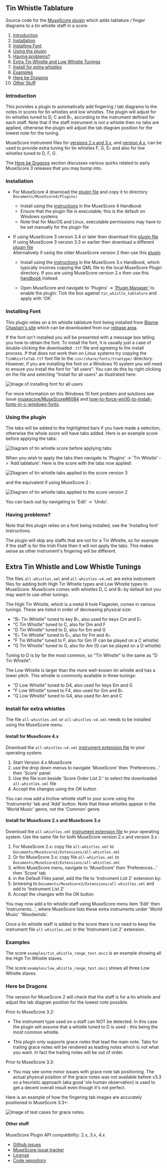## Tin Whistle Tablature

Source code for the [MuseScore plugin][site] which adds tablature / finger diagrams
to a tin whistle staff in a score.

1. [Introduction](#introduction)
2. [Installation](#installation)
3. [Installing Font](#installing-font)
4. [Using the plugin](#using-the-plugin)
5. [Having problems?](#having-problems)
6. [Extra Tin Whistle and Low Whistle Tunings](#extra-tin-whistle-and-low-whistle-tunings)
7. [Install for extra whistles](#install-for-extra-whistles)
8. [Examples](#examples)
9. [Here be Dragons](#here-be-dragons)
10. [Other Stuff](#other-stuff)

### Introduction

This provides a plugin to automatically add fingering / tab diagrams to the notes in scores
for tin whistles and low whistles.
The plugin will adjust for tin whistles tuned to D, C and B♭, according to the instrument defined for each staff.
Note that if the staff instrument is not a whistle then no tabs are applied,
otherwise the plugin will adjust the tab diagram position for the lowest note for the tuning.

MuseScore instrument files for [versions 2.x and 3.x][whistles-v23], and [version 4.x][whistles-v4],
can be used to provide extra tuning for tin whistles F, G, E♭ and also for low whistles tuned to D, F, G.

The [Here be Dragons](#here-be-dragons) section discusses various quirks related to early MuseScore 3 releases
that you may bump into.

### Installation

* For MuseScore 4 download the [plugin file][plugin-v4] and copy it to directory `Documents/MuseScore4/Plugins/`

  * Install using the [instructions][installv4] in the MuseScore 4 Handbook
  * Ensure that the plugin file is executable; this is the default on Windows systems
  * Note that for MacOS and Linux, executable permissions may have to be set manually for the plugin file

* If using MuseScore 3 version 3.4 or later then download this [plugin file][plugin-v34]  
    If using MuseScore 3 version 3.3 or earlier then download a different [plugin file][plugin-v32]  
    Alternatively if using the older MuseScore version 2 then use this [plugin][plugin-v2]

  * Install using the [instructions][installv3] in the MuseScore 3.x Handbook,
      which typically involves copying the QML file to the local MuseScore Plugin directory.
      If you are using MuseScore version 2.x then use this [handbook][installv2] instead.

  * Open MuseScore and navigate to 'Plugins' -> ['Plugin Manager'][manager] to enable the plugin.
      Tick the box against `tin_whistle_tablature` and apply with 'OK'.

### Installing Font

This plugin relies on a tin whistle tablature font being installed from
[Blayne Chastain's site](https://www.blaynechastain.com/) which can be downloaded from our [release area][font].

If the font isn't installed you will be presented with a message box telling you
how to obtain the font. To install the font, it is usually just a case of double-clicking
the downloaded `.ttf` file and agreeing to the install process. If that does not work then
on Linux systems try copying the `TinWhistleTab.ttf` font file to the `/usr/share/fonts/truetype/` directory.
However, if you are installing the font on a Windows 10 system you will need to ensure you install the font
for "all users". You can do this by right clicking on the file and selecting "Install for all users"
as illustrated here:

 ![Image of installing font for all users](images/win10-tintab-font-install.png  "Win10 Installing font for all users")

 For more information on this Windows 10 font problem and solutions see issue
 [musescore/MuseScore#6084](https://github.com/musescore/MuseScore/pull/6084) and
 [how-to-force-win10-to-install-fonts-in-c-windows-fonts](https://stackoverflow.com/questions/55264642/how-to-force-win10-to-install-fonts-in-c-windows-fonts).

### Using the plugin

The tabs will be added to the highlighted bars if you have made a selection,
otherwise the whole score will have tabs added. Here is an example score before
applying the tabs:

![Diagram of tin whistle score before applying tabs](images/whistle-tabs-before.png  "Tin Whistle score without tabs")

When you wish to apply the tabs then navigate to 'Plugins' -> 'Tin Whistle' ->
'Add tablature'. Here is the score with the tabs now applied:

![Diagram of tin whistle tabs applied to the score version 3](images/whistle-tabs-after-v3.png  "Tin Whistle tabs applied version 3")

and the equivalent if using MuseScore 2 :

![Diagram of tin whistle tabs applied to the score version 2](images/whistle-tabs-after.png  "Tin Whistle tabs applied version 2")

You can back out by navigating to 'Edit' -> 'Undo'.

### Having problems?

Note that this plugin relies on a font being installed, see the 'Installing font' instructions.

The plugin will skip any staffs that are not for a Tin Whistle, so for example
if the staff is for the Irish Flute then it will not apply the tabs.
This makes sense as other instrument's fingering will be different.

## Extra Tin Whistle and Low Whistle Tunings

The files `all-whistles.xml` and `all-whistles-v4.xml` are extra instrument files
for adding both High Tin Whistle types and Low Whistle types to MuseScore.
MuseScore comes with whistles D, C and B♭ by default but you may want to use other tunings.

The High Tin Whistle, which is a metal 6 hole Flageolet, comes in various tunings.
These are listed in order of decreasing physical size:

* "B♭ Tin Whistle" tuned to key B♭, also used for keys Cm and E♭
* "C Tin Whistle" tuned to C, also for Dm and F
* "D Tin Whistle" tuned to D, also for Em and G
* "E♭ Tin Whistle" tuned to E♭, also for Fm and A♭
* "F Tin Whistle" tuned to F, also for Gm (F can be played on a C whistle)
* "G Tin Whistle" tuned to G, also for Am (G can be played on a D whistle)

Tuning to D is by far the most common, so "Tin Whistle" is the same as "D Tin Whistle".

The Low Whistle is larger than the more well-known tin whistle and has a lower pitch.
This whistle is commonly available in three tunings:

* "D Low Whistle" tuned to D4, also used for keys Em and G
* "F Low Whistle" tuned to F4, also used for Gm and B♭
* "G Low Whistle" tuned to G4, also used for Am and C

### Install for extra whistles

The file `all-whistles.xml` or `all-whistles-v4.xml` needs to be installed using the MuseScore menu.

#### Install for MuseScore 4.x

Download the `all-whistles-v4.xml` [instrument extension file][whistles-v4] to your operating system.

1. Start Version 4.x MuseScore
2. use the drop down menus to navigate 'MuseScore' then 'Preferences...' then 'Score' panel
3. Use the file icon beside 'Score Order List 2:' to select the downloaded `all-whistles.xml` file
4. Accept the changes using the OK button

You can now add a tin/low whistle staff to your score using the 'Instruments' tab and 'Add' button.
Note that these whistles appear in the 'World Music' genre, not the 'Common' genre.

#### Install for MuseScore 2.x and  MuseScore 3.x

Download the `all-whistles.xml` [instrument extension file][whistles-v23] to your operating system.
Use the same file for both MuseScore version 2.x and version 3.x :

1. For MuseScore 2.x: copy file `all-whistles.xml` to `Documents/MuseScore2/Extensions/all-whistles.xml`
2. Or for  MuseScore 3.x: copy file `all-whistles.xml` to `Documents/MuseScore3/Extensions/all-whistles.xml`
3. within MuseScore menu, navigate to 'MuseScore' then 'Preferences...' then 'Score' tab
4. in the Default Files panel, add the file to 'Instrument List 2' extension by:
5. browsing to `Documents/MuseScore3/Extensions/all-whistles.xml` and add to 'Instrument List 2'
6. Accept the changes with the OK button

You may now add a tin whistle staff using MuseScore menu item 'Edit' then 'Instruments...',
where MuseScore lists these extra instruments under 'World Music' 'Woodwinds'.

Once a tin whistle staff is added to the score there is no need to keep the instrument
file `all-whistles.xml` in the 'Instrument List 2' extension.

### Examples

The score `examples/tin_whistle_range_test.mscz` is an example showing all the High Tin Whistle staves.

The score `examples/low_whistle_range_test.mscz` shows all three Low Whistle staves.

### Here be Dragons

The version for MuseScore 2 will check that the staff is for a tin whistle and
adjust the tab diagram position for the lowest note possible.

Prior to MuseScore 3.2:

* The instrument type used on a staff can NOT be detected. In this case the plugin will
assume that a whistle tuned to D is used - this being the most common whistle.

* This plugin only supports grace notes that lead the main note. Tabs for trailing grace
notes will be rendered as leading notes which is not what you want. In fact the trailing
notes will be out of order.

Prior to MuseScore 3.3:

* You may see some minor issues with grace note tab positioning. The actual physical
position of the grace notes was not available before v3.3 so a heuristic approach
(aka good 'ole human observation) is used to get a decent overall result even though
it's not perfect.

Here is an example of how the fingering tab images are accurately positioned in MuseScore 3.3+:

![Image of test cases for grace notes.](images/whistle-grace-note-test.png  "Image of test cases for grace notes.")

#### Other stuff

MuseScore Plugin API compatibility: 2.x, 3.x, 4.x

* [Github issues][gh-issues]
* [MuseScore issue tracker][issues]
* [License][license]
* [Code repository][repo]

[font]: https://github.com/jgadsden/tin-whistle-tablature/releases/download/v4.0/TinWhistleTab.ttf
[gh-issues]: https://github.com/jgadsden/tin-whistle-tablature/issues
[installv2]: https://musescore.org/en/handbook/plugins#installation
[installv3]: https://musescore.org/en/handbook/3/plugins#installation
[installv4]: https://musescore.org/en/handbook/4/plugins#installation
[issues]: https://musescore.org/en/project/issues/TinWhistleTablature
[license]: https://raw.githubusercontent.com/jgadsden/tin-whistle-tablature/main/LICENSE
[manager]: https://musescore.org/en/handbook/3/plugins#enable-disable-plugins
[plugin-v2]: https://musescore.org/sites/musescore.org/files/2023-01/tin_whistle_tablature_v232_0.qml
[plugin-v32]: https://musescore.org/sites/musescore.org/files/2023-01/tin_whistle_tablature_v32_0.qml
[plugin-v34]: https://musescore.org/sites/musescore.org/files/2023-01/tin_whistle_tablature_v34_0.qml
[plugin-v4]: https://musescore.org/sites/musescore.org/files/2023-07/tin_whistle_tablature_v4.qml
[repo]: https://github.com/jgadsden/tin-whistle-tablature/
[site]: https://musescore.org/en/project/tin-whistle-tablature
[whistles-v23]: https://musescore.org/sites/musescore.org/files/2023-01/all-whistles_0.xml
[whistles-v4]: https://musescore.org/sites/musescore.org/files/2023-01/all-whistles-v4_0.xml
